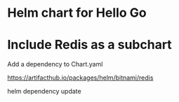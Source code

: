 # Helm chart for Hello Go

# Include Redis as a subchart

Add a dependency to Chart.yaml

https://artifacthub.io/packages/helm/bitnami/redis

helm dependency update